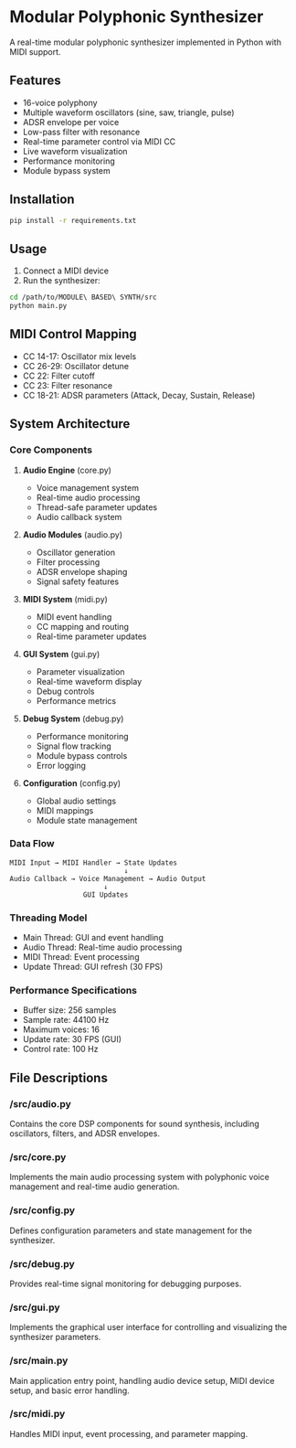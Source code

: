 # Modular Polyphonic Synthesizer

A real-time modular polyphonic synthesizer implemented in Python with MIDI support.

## Features
- 16-voice polyphony
- Multiple waveform oscillators (sine, saw, triangle, pulse)
- ADSR envelope per voice
- Low-pass filter with resonance
- Real-time parameter control via MIDI CC
- Live waveform visualization
- Performance monitoring
- Module bypass system

## Installation
```bash
pip install -r requirements.txt
```

## Usage
1. Connect a MIDI device
2. Run the synthesizer:
```bash
cd /path/to/MODULE\ BASED\ SYNTH/src
python main.py
```

## MIDI Control Mapping
- CC 14-17: Oscillator mix levels
- CC 26-29: Oscillator detune
- CC 22: Filter cutoff
- CC 23: Filter resonance
- CC 18-21: ADSR parameters (Attack, Decay, Sustain, Release)

## System Architecture

### Core Components

1. **Audio Engine** (core.py)
   - Voice management system
   - Real-time audio processing
   - Thread-safe parameter updates
   - Audio callback system

2. **Audio Modules** (audio.py)
   - Oscillator generation
   - Filter processing
   - ADSR envelope shaping
   - Signal safety features

3. **MIDI System** (midi.py)
   - MIDI event handling
   - CC mapping and routing
   - Real-time parameter updates

4. **GUI System** (gui.py)
   - Parameter visualization
   - Real-time waveform display
   - Debug controls
   - Performance metrics

5. **Debug System** (debug.py)
   - Performance monitoring
   - Signal flow tracking
   - Module bypass controls
   - Error logging

6. **Configuration** (config.py)
   - Global audio settings
   - MIDI mappings
   - Module state management

### Data Flow
```
MIDI Input → MIDI Handler → State Updates
                            ↓
Audio Callback → Voice Management → Audio Output
                       ↓
                  GUI Updates
```

### Threading Model
- Main Thread: GUI and event handling
- Audio Thread: Real-time audio processing
- MIDI Thread: Event processing
- Update Thread: GUI refresh (30 FPS)

### Performance Specifications
- Buffer size: 256 samples
- Sample rate: 44100 Hz
- Maximum voices: 16
- Update rate: 30 FPS (GUI)
- Control rate: 100 Hz

## File Descriptions

### /src/audio.py
Contains the core DSP components for sound synthesis, including oscillators, filters, and ADSR envelopes.

### /src/core.py
Implements the main audio processing system with polyphonic voice management and real-time audio generation.

### /src/config.py
Defines configuration parameters and state management for the synthesizer.

### /src/debug.py
Provides real-time signal monitoring for debugging purposes.

### /src/gui.py
Implements the graphical user interface for controlling and visualizing the synthesizer parameters.

### /src/main.py
Main application entry point, handling audio device setup, MIDI device setup, and basic error handling.

### /src/midi.py
Handles MIDI input, event processing, and parameter mapping.